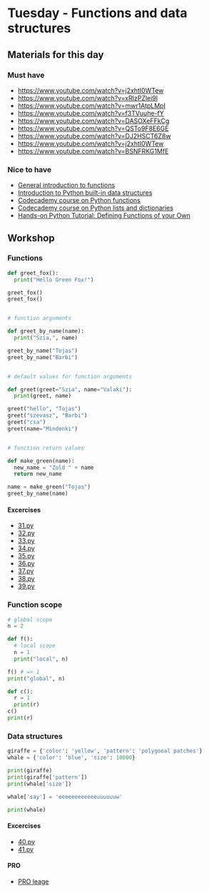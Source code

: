 # Tuesday - Functions and data structures

## Materials for this day

### Must have
 - https://www.youtube.com/watch?v=j2xhtI0WTew
 - https://www.youtube.com/watch?v=xRIzPZlei9I
 - https://www.youtube.com/watch?v=mwr1AtpLMpI
 - https://www.youtube.com/watch?v=f3TVuuhe-fY
 - https://www.youtube.com/watch?v=DASOXeFFkCg
 - https://www.youtube.com/watch?v=QSTo9F8E6GE
 - https://www.youtube.com/watch?v=DJ2HSCT6Z8w
 - https://www.youtube.com/watch?v=j2xhtI0WTew
 - https://www.youtube.com/watch?v=BSNFRKG1MfE

### Nice to have
 - [General introduction to functions][1]
 - [Introduction to Python built-in data structures][2]
 - [Codecademy course on Python functions][4]
 - [Codecademy course on Python lists and dictionaries][5]
 - [Hands-on Python Tutorial: Defining Functions of your Own][3]


## Workshop

### Functions
```python
def greet_fox():
  print("Hello Green Fox!")

greet_fox()
greet_fox()


# function arguments

def greet_by_name(name):
  print("Szia,", name)

greet_by_name("Tojas")
greet_by_name("Barbi")


# default values for function arguments

def greet(greet="Szia", name="Valaki"):
  print(greet, name)

greet("hello", "Tojas")
greet("szevasz", "Barbi")
greet("csa")
greet(name="Mindenki")


# function return values

def make_green(name):
  new_name = "Zold " + name
  return new_name

name = make_green("Tojas")
greet_by_name(name)

```

#### Excercises
 - [31.py](workshop/31.py)
 - [32.py](workshop/32.py)
 - [33.py](workshop/33.py)
 - [34.py](workshop/34.py)
 - [35.py](workshop/35.py)
 - [36.py](workshop/36.py)
 - [37.py](workshop/37.py)
 - [38.py](workshop/38.py)
 - [39.py](workshop/39.py)


### Function scope
```python
# global scope
n = 2

def f():
  # local scope
  n = 1
  print("local", n)

f() # => 1
print("global", n)

def c():
  r = 1
  print(r)
c()
print(r)

```

### Data structures
```python
giraffe = {'color': 'yellow', 'pattern': 'polygonal patches'}
whale = {'color': 'blue', 'size': 10000}

print(giraffe)
print(giraffe['pattern'])
print(whale['size'])

whale['say'] = 'eeeeeeeeeeeeuuuuuuw'

print(whale)
```


#### Excercises
 - [40.py](workshop/40.py)
 - [41.py](workshop/41.py)

#### PRO
 - [PRO leage](PRO.md)

[1]: http://www.cs.utah.edu/~germain/PPS/Topics/functions.html
[2]: http://pymbook.readthedocs.org/en/latest/datastructure.html
[3]: http://anh.cs.luc.edu/python/hands-on/3.1/handsonHtml/functions.html
[4]: https://www.codecademy.com/en/courses/python-beginner-c7VZg/0/1?curriculum_id=4f89dab3d788890003000096
[5]: https://www.codecademy.com/en/courses/python-beginner-en-pwmb1/0/1?curriculum_id=4f89dab3d788890003000096
